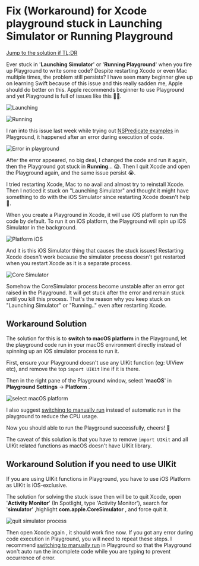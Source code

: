 # Fix (Workaround) for Xcode playground stuck in Launching Simulator or Running Playground

[Jump to the solution if TL;DR](#workaround-solution)



Ever stuck in '**Launching Simulator**' or '**Running Playground**' when you fire up Playground to write some code? Despite restarting Xcode or even Mac multiple times, the problem still persists? I have seen many beginner give up on learning Swift because of this issue and this really sadden me, Apple should do better on this. Apple recommends beginner to use Playground and yet Playground is full of issues like this 🤦‍♂️.

![Launching](https://iosimage.s3.amazonaws.com/2018/26-fix-playground/launching.png)

![Running](https://iosimage.s3.amazonaws.com/2018/26-fix-playground/running.png)



I ran into this issue last week while trying out [NSPredicate examples](https://nspredicate.xyz) in Playground, it happened after an error during execution of code. 

![Error in playground](https://iosimage.s3.amazonaws.com/2018/26-fix-playground/error.png)



After the error appeared, no big deal, I changed the code and run it again, then the Playground got stuck in **Running**... 😱. Then I quit Xcode and open the Playground again, and the same issue persist 😭.



I tried restarting Xcode, Mac to no avail and almost try to reinstall Xcode. Then I noticed it stuck on "Launching Simulator" and thought it might have something to do with the iOS Simulator since restarting Xcode doesn't help 🤔.



When you create a Playground in Xcode, it will use iOS platform to run the code by default. To run it on iOS platform, the Playground will spin up iOS Simulator in the background.

![Platform iOS](https://iosimage.s3.amazonaws.com/2018/26-fix-playground/platformiOS.png)



And it is this iOS Simulator thing that causes the stuck issues! Restarting Xcode doesn't work because the simulator process doesn't get restarted when you restart Xcode as it is a separate process.


![Core Simulator](https://iosimage.s3.amazonaws.com/2018/26-fix-playground/coreSimulator.png)



Somehow the CoreSimulator process become unstable after an error got raised in the Playground. It will get stuck after the error and remain stuck until you kill this process. That's the reason why you keep stuck on "Launching Simulator" or "Running.." even after restarting Xcode.




## Workaround Solution

The solution for this is to **switch to macOS platform** in the Playground, let the playground code run in your macOS environment directly instead of spinning up an iOS simulator process to run it.



First, ensure your Playground doesn't use any UIKit function (eg: UIView etc), and remove the top `import UIKit` line if it is there.
 

Then in the right pane of the Playground window, select '**macOS**' in **Playground Settings** -> **Platform** .

![select macOS platform](https://iosimage.s3.amazonaws.com/2018/26-fix-playground/selectMacOS.png)



I also suggest [switching to manually run](https://fluffy.es/xcode-playground-tips/#manual) instead of automatic run in the playground to reduce the CPU usage.



Now you should able to run the Playground successfully, cheers! 🍻



The caveat of this solution is that you have to remove `import UIKit` and all UIKit related functions as macOS doesn't have UIKit library.



## Workaround Solution if you need to use UIKit

If you are using UIKit functions in Playground, you have to use iOS Platform as UIKit is iOS-exclusive. 



The solution for solving the stuck issue then will be to quit Xcode, open '**Activity Monitor**' (In Spotlight, type 'Activity Monitor'), search for '**simulator**' ,highlight **com.apple.CoreSimulator** , and force quit it.



![quit simulator process](https://iosimage.s3.amazonaws.com/2018/26-fix-playground/quitSimulator.gif)



Then open Xcode again , it should work fine now. If you got any error during code execution in Playground, you will need to repeat these steps. I recommend [switching to manually run](https://fluffy.es/xcode-playground-tips/#manual) in Playground so that the Playground won't auto run the incomplete code while you are typing to prevent occurrence of error.







